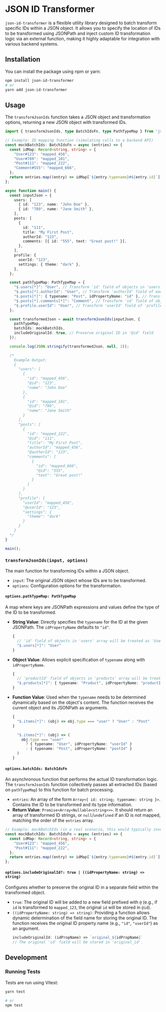 # JSON ID Transformer

`json-id-transformer` is a flexible utility library designed to batch transform specific IDs within a JSON object. It allows you to specify the location of IDs to be transformed using JSONPath and inject custom ID transformation logic via an external function, making it highly adaptable for integration with various backend systems.

## Installation

You can install the package using npm or yarn:

```bash
npm install json-id-transformer
# or
yarn add json-id-transformer
```

## Usage

The `transformJsonIds` function takes a JSON object and transformation options, returning a new JSON object with transformed IDs.

```typescript
import { transformJsonIds, type BatchIdsFn, type PathTypeMap } from 'json-id-transformer';

// Example: ID mapping function (simulating calls to a backend API)
const mockBatchIds: BatchIdsFn = async (entries) => {
  const idMap: Record<string, string> = {
    "User#123": "mapped_456",
    "User#789": "mapped_101",
    "Post#111": "mapped_222",
    "Comment#555": "mapped_666",
  };
  return entries.map((entry) => idMap[`${entry.typename}#${entry.id}`] || null);
};

async function main() {
  const inputJson = {
    users: [
      { id: "123", name: "John Doe" },
      { id: "789", name: "Jane Smith" },
    ],
    posts: [
      {
        id: "111",
        title: "My First Post",
        authorId: "123",
        comments: [{ id: "555", text: "Great post!" }],
      },
    ],
    profile: {
      userId: "123",
      settings: { theme: "dark" },
    },
  };

  const pathTypeMap: PathTypeMap = {
    "$.users[*]": "User", // Transform 'id' field of objects in 'users' array as 'User' type
    "$.posts[*].authorId": "User", // Transform 'authorId' field of each post in 'posts' array as 'User' type
    "$.posts[*]": { typename: "Post", idPropertyName: "id" }, // Transform 'id' field of each post in 'posts' array as 'Post' type
    "$.posts[*].comments[*]": "Comment", // Transform 'id' field of objects in 'comments' array as 'Comment' type
    "$.profile.userId": "User", // Transform 'userId' field of 'profile' object as 'User' type
  };

  const transformedJson = await transformJsonIds(inputJson, {
    pathTypeMap,
    batchIds: mockBatchIds,
    includeOriginalId: true, // Preserve original ID in '@id' field
  });

  console.log(JSON.stringify(transformedJson, null, 2));

  /*
    Example Output:
    {
      "users": [
        {
          "id": "mapped_456",
          "@id": "123",
          "name": "John Doe"
        },
        {
          "id": "mapped_101",
          "@id": "789",
          "name": "Jane Smith"
        }
      ],
      "posts": [
        {
          "id": "mapped_222",
          "@id": "111",
          "title": "My First Post",
          "authorId": "mapped_456",
          "@authorId": "123",
          "comments": [
            {
              "id": "mapped_666",
              "@id": "555",
              "text": "Great post!"
            }
          ]
        }
      ],
      "profile": {
        "userId": "mapped_456",
        "@userId": "123",
        "settings": {
          "theme": "dark"
        }
      }
    }
  */
}

main();
```

### `transformJsonIds(input, options)`

The main function for transforming IDs within a JSON object.

*   `input`: The original JSON object whose IDs are to be transformed.
*   `options`: Configuration options for the transformation.

#### `options.pathTypeMap: PathTypeMap`

A map where keys are JSONPath expressions and values define the type of the ID to be transformed.

*   **String Value**: Directly specifies the `typename` for the ID at the given JSONPath. The `idPropertyName` defaults to `"id"`.
    ```typescript
    {
      // 'id' field of objects in 'users' array will be treated as 'User' type
      "$.users[*]": "User"
    }
    ```
*   **Object Value**: Allows explicit specification of `typename` along with `idPropertyName`.
    ```typescript
    {
      // 'productId' field of objects in 'products' array will be treated as 'Product' type
      "$.products[*]": { typename: "Product", idPropertyName: "productId" }
    }
    ```
*   **Function Value**: Used when the `typename` needs to be determined dynamically based on the object's content. The function receives the current object and its JSONPath as arguments.
    ```typescript
    {
      "$.items[*]": (obj) => obj.type === "user" ? "User" : "Post"
    }
    ```

    ```typescript
      "$.items[*]": (obj) => (
        obj.type === "user"
          ? { typename: "User", idPropertyName: "userId" }
          : { typename: "Post", idPropertyName: "postId" }
      )
    }
    ```

#### `options.batchIds: BatchIdsFn`

An asynchronous function that performs the actual ID transformation logic. The `transformJsonIds` function collectively passes all extracted IDs (based on `pathTypeMap`) to this function for batch processing.

*   `entries`: An array of the form `Array<{ id: string; typename: string }>`. Contains the ID to be transformed and its type information.
*   **Return Value**: `Promise<Array<Nullable<string>>>`. It should return an array of transformed ID strings, or `null`/`undefined` if an ID is not mapped, matching the order of the `entries` array.

```typescript
// Example: mockBatchIds (in a real scenario, this would typically involve backend API calls for ID transformation)
const mockBatchIds: BatchIdsFn = async (entries) => {
  const idMap: Record<string, string> = {
    "User#123": "mapped_456",
    "Post#111": "mapped_222",
  };
  return entries.map((entry) => idMap[`${entry.typename}#${entry.id}`] || null);
};
```

#### `options.includeOriginalId?: true | ((idPropertyName: string) => string)`

Configures whether to preserve the original ID in a separate field within the transformed object.

*   `true`: The original ID will be added to a new field prefixed with `@` (e.g., if `id` is transformed to `mapped_123`, the original `id` will be stored in `@id`).
*   `((idPropertyName: string) => string)`: Providing a function allows dynamic determination of the field name for storing the original ID. The function receives the original ID property name (e.g., `"id"`, `"userId"`) as an argument.
    ```typescript
    includeOriginalId: (idPropName) => `original_${idPropName}`
    // The original 'id' field will be stored in 'original_id'.
    ```

## Development

### Running Tests

Tests are run using Vitest:

```bash
yarn test

# or
npm test
```
